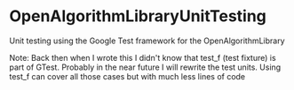 # OpenAlgorithmLibraryUnitTesting
Unit testing using the Google Test framework for the OpenAlgorithmLibrary

Note: Back then when I wrote this I didn't know that test_f (test fixture) is part of GTest. Probably in the near future I will rewrite the test units. Using test_f can cover all those cases but with much less lines of code
